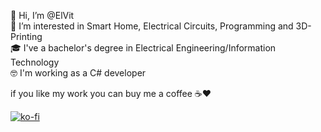 👋 Hi, I’m @ElVit  
👀 I’m interested in Smart Home, Electrical Circuits, Programming and 3D-Printing  
🎓 I've a bachelor's degree in Electrical Engineering/Information Technology  
🤓 I'm working as a C# developer  

<!---
- 🌱 I’m currently learning ...
- 💞️ I’m looking to collaborate on ...
- 📫 How to reach me ...
--->

<!---
ElVit/ElVit is a ✨ special ✨ repository because its `README.md` (this file) appears on your GitHub profile.
You can click the Preview link to take a look at your changes.
--->

if you like my work you can buy me a coffee ☕❤️  
  
[![ko-fi](https://ko-fi.com/img/githubbutton_sm.svg)](https://ko-fi.com/K3K71HZZEU)
